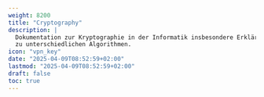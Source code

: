 ```yaml
---
weight: 8200
title: "Cryptography"
description: |
  Dokumentation zur Kryptographie in der Informatik insbesondere Erklärungen
  zu unterschiedlichen Algorithmen.
icon: "vpn_key"
date: "2025-04-09T08:52:59+02:00"
lastmod: "2025-04-09T08:52:59+02:00"
draft: false
toc: true
---
```


